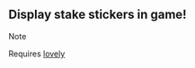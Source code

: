 ## Display stake stickers in game!

> [!NOTE]
> Requires [lovely](https://github.com/ethangreen-dev/lovely-injector) 
